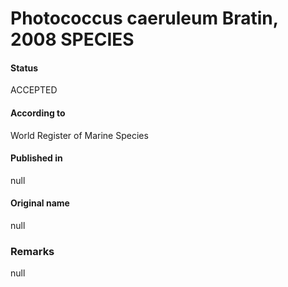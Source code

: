 Photococcus caeruleum Bratin, 2008 SPECIES
=======

#### Status
ACCEPTED

#### According to
World Register of Marine Species

#### Published in
null

#### Original name
null

### Remarks
null